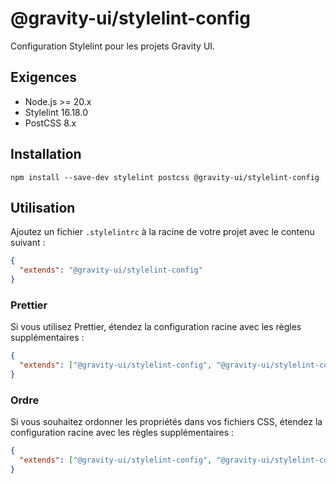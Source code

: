 # @gravity-ui/stylelint-config

Configuration Stylelint pour les projets Gravity UI.

## Exigences

- Node.js >= 20.x
- Stylelint 16.18.0
- PostCSS 8.x

## Installation

```
npm install --save-dev stylelint postcss @gravity-ui/stylelint-config
```

## Utilisation

Ajoutez un fichier `.stylelintrc` à la racine de votre projet avec le contenu suivant :

```json
{
  "extends": "@gravity-ui/stylelint-config"
}
```

### Prettier

Si vous utilisez Prettier, étendez la configuration racine avec les règles supplémentaires :

```json
{
  "extends": ["@gravity-ui/stylelint-config", "@gravity-ui/stylelint-config/prettier"]
}
```

### Ordre

Si vous souhaitez ordonner les propriétés dans vos fichiers CSS, étendez la configuration racine avec les règles supplémentaires :

```json
{
  "extends": ["@gravity-ui/stylelint-config", "@gravity-ui/stylelint-config/order"]
}
```